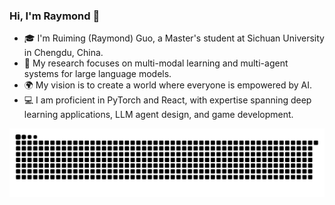 ### Hi, I'm Raymond 👋

- 🎓 I'm Ruiming (Raymond) Guo, a Master's student at Sichuan University in Chengdu, China.
- 🔬 My research focuses on multi-modal learning and multi-agent systems for large language models.
- 🌍 My vision is to create a world where everyone is empowered by AI.
- 💻 I am proficient in PyTorch and React, with expertise spanning deep learning applications, LLM agent design, and game development.

<picture>
  <source media="(prefers-color-scheme: light)" srcset="https://raw.githubusercontent.com/Dandelight/dandelight/output/github-snake.svg" />
  <source media="(prefers-color-scheme: dark)" srcset="https://raw.githubusercontent.com/Dandelight/dandelight/output/github-snake-dark.svg" />
  <img alt="github-snake" src="https://raw.githubusercontent.com/Dandelight/dandelight/output/github-snake-dark.svg" />
</picture>
